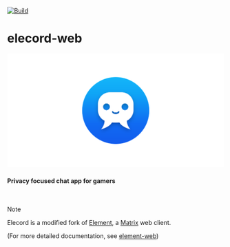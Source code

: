 [![Build](https://github.com/elecordapp/elecord-web/actions/workflows/build.yml/badge.svg)](https://github.com/elecordapp/elecord-web/actions/workflows/build.yml)

# elecord-web

<img src="https://github.com/elecordapp/elecord-web/raw/master/res/themes/element/img/logos/opengraph.png">

#### Privacy focused chat app for gamers

<br>

> [!NOTE]
> Elecord is a modified fork of [Element](https://element.io/), a [Matrix](https://matrix.org/) web client.
> 
> (For more detailed documentation, see [element-web](https://github.com/element-hq/element-web))
